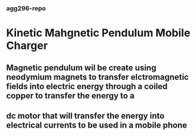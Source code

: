 ### agg296-repo
# Kinetic Mahgnetic Pendulum Mobile Charger
## Magnetic pendulum wil be create using neodymium magnets to transfer elctromagnetic fields into electric energy through a coiled copper to transfer the energy to a 
## dc motor that will transfer the energy into electrical currents to be used in a mobile phone

